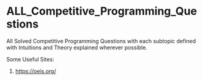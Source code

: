 # ALL_Competitive_Programming_Questions
All Solved Competitive Programming Questions with each subtopic defined with Intuitions and Theory explained wherever possible.

Some Useful Sites:
1. https://oeis.org/

